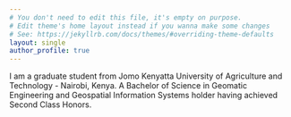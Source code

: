 ```yaml
---
# You don't need to edit this file, it's empty on purpose.
# Edit theme's home layout instead if you wanna make some changes
# See: https://jekyllrb.com/docs/themes/#overriding-theme-defaults
layout: single
author_profile: true
---
```


I am a graduate student from Jomo Kenyatta University of Agriculture and Technology - Nairobi, Kenya. A Bachelor of Science in Geomatic Engineering and Geospatial Information Systems holder having achieved Second Class Honors. 
